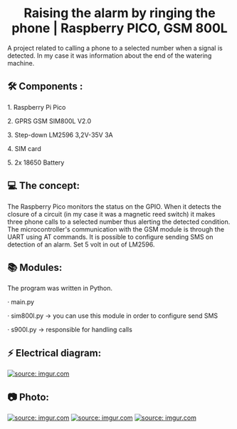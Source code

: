 <h1 align="center" id="title">Raising the alarm by ringing the phone | Raspberry PICO, GSM 800L</h1>

<p id="description">A project related to calling a phone to a selected number when a signal is detected. In my case it was information about the end of the watering machine.</p>

<h2>🛠️ Components :</h2>
<p> </p>
<p>1. Raspberry Pi Pico</p>
<p>2. GPRS GSM SIM800L V2.0</p>
<p>3. Step-down LM2596 3,2V-35V 3A</p>
<p>4. SIM card</p>
<p>5. 2x 18650 Battery</p>

<h2>💻 The concept:</h2>
The Raspberry Pico monitors the status on the GPIO. When it detects the closure of a circuit (in my case it was a magnetic reed switch) it makes three phone calls to a selected number thus alerting the detected condition. The microcontroller's communication with the GSM module is through the UART using AT commands. It is possible to configure sending SMS on detection of an alarm. Set 5 volt in out of LM2596.
<h2>📚 Modules:</h2>
The program was written in Python.
<p> </p>
<p>· main.py </p>
<p>· sim800l.py -> you can use this module in order to configure send SMS</p>
<p>· s900l.py  -> responsible for handling calls</p>
<h2>⚡ Electrical diagram:</h2>
<a href="https://imgur.com/RagxC7A"><img src="https://i.imgur.com/RagxC7A.png" title="source: imgur.com" /></a>
<h2>📷 Photo:</h2>
<a href="https://imgur.com/pEzJboc"><img src="https://i.imgur.com/pEzJboc.jpg" title="source: imgur.com" /></a>
<a href="https://imgur.com/3nCrnjO"><img src="https://i.imgur.com/3nCrnjO.jpg" title="source: imgur.com" /></a>
<a href="https://imgur.com/HUJQ0S0"><img src="https://i.imgur.com/HUJQ0S0.jpg" title="source: imgur.com" /></a>
